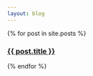 ```yaml
---
layout: blog
---
```


  <article class="w-auto grow-0 grid grid-cols-1 md:grid-cols-2 xl:grid-cols-3 gap-4">
    <!-- <ul> -->
      {% for post in site.posts %}
      <!-- <li class="mb-10"> -->
        <a href="{{ post.url }}">
          <div class="card-list-post">
            <!-- Insert Image here -->
          </div>
          <h3 class="pt-3 ps-3 text-2xl font-bold text-nowrap">{{ post.title }}</h3>
        </a>
      <!-- </li> -->
      {% endfor %}
    <!-- </ul> -->
  </article>
